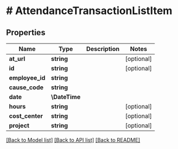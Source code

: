 # # AttendanceTransactionListItem

## Properties

Name | Type | Description | Notes
------------ | ------------- | ------------- | -------------
**at_url** | **string** |  | [optional]
**id** | **string** |  | [optional]
**employee_id** | **string** |  |
**cause_code** | **string** |  |
**date** | **\DateTime** |  |
**hours** | **string** |  | [optional]
**cost_center** | **string** |  | [optional]
**project** | **string** |  | [optional]

[[Back to Model list]](../../README.md#models) [[Back to API list]](../../README.md#endpoints) [[Back to README]](../../README.md)
